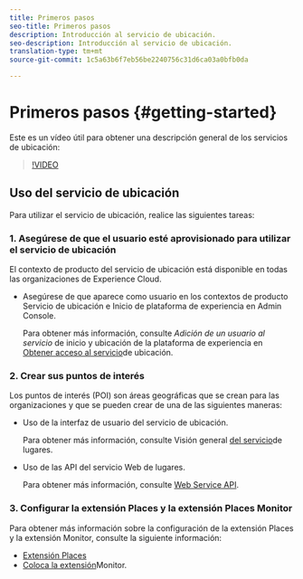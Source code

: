 ```yaml
---
title: Primeros pasos
seo-title: Primeros pasos
description: Introducción al servicio de ubicación.
seo-description: Introducción al servicio de ubicación.
translation-type: tm+mt
source-git-commit: 1c5a63b6f7eb56be2240756c31d6ca03a0bfb0da

---
```



# Primeros pasos {#getting-started}

Este es un vídeo útil para obtener una descripción general de los servicios de ubicación:

>[!VIDEO](https://www.youtube.com/watch?v=aV6i_ayxWCw)

## Uso del servicio de ubicación

Para utilizar el servicio de ubicación, realice las siguientes tareas:

### 1. Asegúrese de que el usuario esté aprovisionado para utilizar el servicio de ubicación

El contexto de producto del servicio de ubicación está disponible en todas las organizaciones de Experience Cloud.

* Asegúrese de que aparece como usuario en los contextos de producto Servicio de ubicación e Inicio de plataforma de experiencia en Admin Console.

   Para obtener más información, consulte *Adición de un usuario al servicio* de inicio y ubicación de la plataforma de experiencia en [Obtener acceso al servicio](/help/places-gain-access.md)de ubicación.


### 2. Crear sus puntos de interés

Los puntos de interés (POI) son áreas geográficas que se crean para las organizaciones y que se pueden crear de una de las siguientes maneras:

* Uso de la interfaz de usuario del servicio de ubicación.

   Para obtener más información, consulte Visión general [del servicio](/help/poi-mgmt-ui/places-services-overview.md)de lugares.

* Uso de las API del servicio Web de lugares.

   Para obtener más información, consulte [Web Service API](/help/web-service-api/places-web-services.md).


### 3. Configurar la extensión Places y la extensión Places Monitor

Para obtener más información sobre la configuración de la extensión Places y la extensión Monitor, consulte la siguiente información:

* [Extensión Places](/help/places-ext-aep-sdks/places-extension/places-extension.md)
* [Coloca la extensión](/help/places-ext-aep-sdks/places-monitor-extension/places-monitor-extension.md)Monitor.
